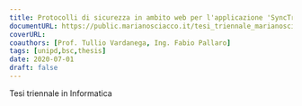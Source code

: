 ```yaml
---
title: Protocolli di sicurezza in ambito web per l'applicazione 'SyncTrace' di prevenzione Covid-19
documentURL: https://public.marianosciacco.it/tesi_triennale_marianosciacco.pdf
coverURL: 
coauthors: [Prof. Tullio Vardanega, Ing. Fabio Pallaro]
tags: [unipd,bsc,thesis]
date: 2020-07-01
draft: false
---
```


Tesi triennale in Informatica